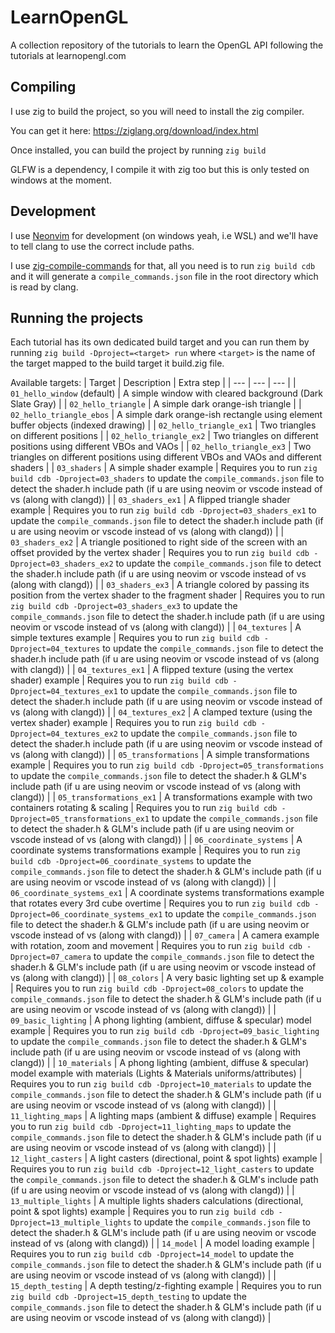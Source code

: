 # LearnOpenGL

A collection repository of the tutorials to learn the OpenGL API following the tutorials at learnopengl.com

## Compiling

I use zig to build the project, so you will need to install the zig compiler.

You can get it here: https://ziglang.org/download/index.html

Once installed, you can build the project by running `zig build`

GLFW is a dependency, I compile it with zig too but this is only tested on windows at the moment.

## Development

I use [Neonvim](https://neovim.io/) for development (on windows yeah, i.e WSL) and we'll have to tell clang to use the correct include paths.

I use [zig-compile-commands](https://github.com/the-argus/zig-compile-commands) for that, all you need is to run `zig build cdb` and it will generate a `compile_commands.json` file in the root directory which is read by clang.

## Running the projects

Each tutorial has its own dedicated build target and you can run them by running `zig build -Dproject=<target> run`
where `<target>` is the name of the target mapped to the build target it build.zig file.

Available targets:
| Target | Description | Extra step |
| --- | --- | --- |
| `01_hello_window` (default) | A simple window with cleared background (Dark Slate Gray) |
| `02_hello_triangle`         | A simple dark orange-ish triangle |
| `02_hello_triangle_ebos`    | A simple dark orange-ish rectangle using element buffer objects (indexed drawing) |
| `02_hello_triangle_ex1`     | Two triangles on different positions |
| `02_hello_triangle_ex2`     | Two triangles on different positions using different VBOs and VAOs |
| `02_hello_triangle_ex3`     | Two triangles on different positions using different VBOs and VAOs and different shaders |
| `03_shaders`     | A simple shader example | Requires you to run `zig build cdb -Dproject=03_shaders` to update the `compile_commands.json` file to detect the shader.h include path (if u are using neovim or vscode instead of vs (along with clangd)) |
| `03_shaders_ex1`     | A flipped triangle shader example | Requires you to run `zig build cdb -Dproject=03_shaders_ex1` to update the `compile_commands.json` file to detect the shader.h include path (if u are using neovim or vscode instead of vs (along with clangd)) |
| `03_shaders_ex2`     | A triangle positioned to right side of the screen with an offset provided by the vertex shader | Requires you to run `zig build cdb -Dproject=03_shaders_ex2` to update the `compile_commands.json` file to detect the shader.h include path (if u are using neovim or vscode instead of vs (along with clangd)) |
| `03_shaders_ex3`     | A triangle colored by passing its position from the vertex shader to the fragment shader | Requires you to run `zig build cdb -Dproject=03_shaders_ex3` to update the `compile_commands.json` file to detect the shader.h include path (if u are using neovim or vscode instead of vs (along with clangd)) |
| `04_textures`     | A simple textures example | Requires you to run `zig build cdb -Dproject=04_textures` to update the `compile_commands.json` file to detect the shader.h include path (if u are using neovim or vscode instead of vs (along with clangd)) |
| `04_textures_ex1`     | A flipped texture (using the vertex shader) example | Requires you to run `zig build cdb -Dproject=04_textures_ex1` to update the `compile_commands.json` file to detect the shader.h include path (if u are using neovim or vscode instead of vs (along with clangd)) |
| `04_textures_ex2`     | A clamped texture (using the vertex shader) example | Requires you to run `zig build cdb -Dproject=04_textures_ex2` to update the `compile_commands.json` file to detect the shader.h include path (if u are using neovim or vscode instead of vs (along with clangd)) |
| `05_transformations`     | A simple transformations example | Requires you to run `zig build cdb -Dproject=05_transformations` to update the `compile_commands.json` file to detect the shader.h & GLM's include path (if u are using neovim or vscode instead of vs (along with clangd)) |
| `05_transformations_ex1`     | A transformations example with two containers rotating & scaling | Requires you to run `zig build cdb -Dproject=05_transformations_ex1` to update the `compile_commands.json` file to detect the shader.h & GLM's include path (if u are using neovim or vscode instead of vs (along with clangd)) |
| `06_coordinate_systems`     | A coordinate systems transformations example | Requires you to run `zig build cdb -Dproject=06_coordinate_systems` to update the `compile_commands.json` file to detect the shader.h & GLM's include path (if u are using neovim or vscode instead of vs (along with clangd)) |
| `06_coordinate_systems_ex1`     | A coordinate systems transformations example that rotates every 3rd cube overtime | Requires you to run `zig build cdb -Dproject=06_coordinate_systems_ex1` to update the `compile_commands.json` file to detect the shader.h & GLM's include path (if u are using neovim or vscode instead of vs (along with clangd)) |
| `07_camera`     | A camera example with rotation, zoom and movement | Requires you to run `zig build cdb -Dproject=07_camera` to update the `compile_commands.json` file to detect the shader.h & GLM's include path (if u are using neovim or vscode instead of vs (along with clangd)) |
| `08_colors`     | A very basic lighting set up & example | Requires you to run `zig build cdb -Dproject=08_colors` to update the `compile_commands.json` file to detect the shader.h & GLM's include path (if u are using neovim or vscode instead of vs (along with clangd)) |
| `09_basic_lighting`     | A phong lighting (ambient, diffuse & specular) model example | Requires you to run `zig build cdb -Dproject=09_basic_lighting` to update the `compile_commands.json` file to detect the shader.h & GLM's include path (if u are using neovim or vscode instead of vs (along with clangd)) |
| `10_materials`     | A phong lighting (ambient, diffuse & specular) model example with materials (Lights & Materials uniforms/attributes) | Requires you to run `zig build cdb -Dproject=10_materials` to update the `compile_commands.json` file to detect the shader.h & GLM's include path (if u are using neovim or vscode instead of vs (along with clangd)) |
| `11_lighting_maps`     | A lighting maps (ambient & diffuse) example | Requires you to run `zig build cdb -Dproject=11_lighting_maps` to update the `compile_commands.json` file to detect the shader.h & GLM's include path (if u are using neovim or vscode instead of vs (along with clangd)) |
| `12_light_casters`     | A light casters (directional, point & spot lights) example | Requires you to run `zig build cdb -Dproject=12_light_casters` to update the `compile_commands.json` file to detect the shader.h & GLM's include path (if u are using neovim or vscode instead of vs (along with clangd)) |
| `13_multiple_lights`     | A multiple lights shaders calculations (directional, point & spot lights) example | Requires you to run `zig build cdb -Dproject=13_multiple_lights` to update the `compile_commands.json` file to detect the shader.h & GLM's include path (if u are using neovim or vscode instead of vs (along with clangd)) |
| `14_model`     | A model loading example | Requires you to run `zig build cdb -Dproject=14_model` to update the `compile_commands.json` file to detect the shader.h & GLM's include path (if u are using neovim or vscode instead of vs (along with clangd)) |
| `15_depth_testing`     | A depth testing/z-fighting example | Requires you to run `zig build cdb -Dproject=15_depth_testing` to update the `compile_commands.json` file to detect the shader.h & GLM's include path (if u are using neovim or vscode instead of vs (along with clangd)) |


